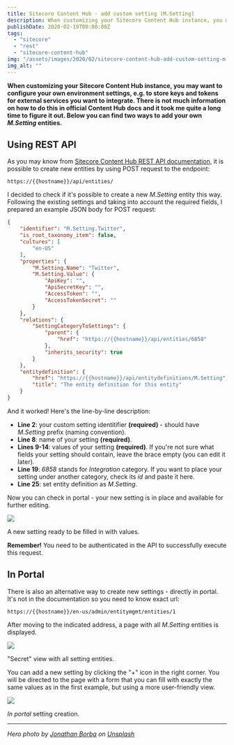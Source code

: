 ```yaml
---
title: Sitecore Content Hub - add custom setting (M.Setting)
description: When customizing your Sitecore Content Hub instance, you may want to configure your own environment settings, e.g. to store keys and tokens for external services you want to integrate. Here you can find two ways to add your own M.Setting entities.
publishDate: 2020-02-19T00:00:00Z
tags: 
  - "sitecore"
  - "rest"
  - "sitecore-content-hub"
img: "/assets/images/2020/02/sitecore-content-hub-add-custom-setting-m-setting/images/jonathan-borba-xrdueeg1tvi-unsplash.jpg"
img_alt: ""
---
```


**When customizing your Sitecore Content Hub instance, you may want to configure your own environment settings, e.g. to store keys and tokens for external services you want to integrate. There is not much information on how to do this in official Content Hub docs and it took me quite a long time to figure it out. Below you can find two ways to add your own _M.Setting_ entities.**

## Using REST API

As you may know from [Sitecore Content Hub REST API documentation](https://docs.stylelabs.com/content/integrations/rest-api/entities/create-entity.html), it is possible to create new entities by using POST request to the endpoint:

```
https://{{hostname}}/api/entities/
```

I decided to check if it's possible to create a new _M.Setting_ entity this way. Following the existing settings and taking into account the required fields, I prepared an example JSON body for POST request:

```json
{
    "identifier": "M.Setting.Twitter",
    "is_root_taxonomy_item": false,
    "cultures": [
        "en-US"
    ],
    "properties": {
        "M.Setting.Name": "Twitter",
        "M.Setting.Value": {
            "ApiKey": "",
            "ApiSecretKey": "",
            "AccessToken": "",
            "AccessTokenSecret": ""
        }
    },
    "relations": {
        "SettingCategoryToSettings": {
            "parent": {
                "href": "https://{{hostname}}/api/entities/6858"
            },
            "inherits_security": true
        }
    },
    "entitydefinition": {
        "href": "https://{{hostname}}/api/entitydefinitions/M.Setting",
        "title": "The entity definition for this entity"
    }
}
```

And it worked! Here's the line-by-line description:

- **Line 2**: your custom setting identitifier **(**required**)** - should have _M.Setting_ prefix (naming convention).
- **Line 8**: name of your setting **(required)**.
- **Lines 9-14**: values of your setting **(required)**. If you're not sure what fields your setting should contain, leave the brace empty (you can edit it later).
- **Line 19**: _6858_ stands for _Integration_ category. If you want to place your setting under another category, check its _id_ and paste it here.
- **Line 25**: set entity definition as _M.Setting_.

Now you can check in portal - your new setting is in place and available for further editing.

![](https://jakubwajs.files.wordpress.com/2020/02/image-2.png?w=918)

A new setting ready to be filled in with values.

**Remember!** You need to be authenticated in the API to successfully execute this request.

## In Portal

There is also an alternative way to create new settings - directly in portal. It's not in the documentation so you need to know exact url:

```
https://{{hostname}}/en-us/admin/entitymgmt/entities/1
```

After moving to the indicated address, a page with all _M.Setting_ entities is displayed.

![](https://jakubwajs.files.wordpress.com/2020/02/image.png?w=920)

"Secret" view with all setting entities.

You can add a new setting by clicking the "+" icon in the right corner. You will be directed to the page with a form that you can fill with exactly the same values as in the first example, but using a more user-friendly view.

![](https://jakubwajs.files.wordpress.com/2020/02/image-1.png?w=922)

_In portal_ setting creation.

* * *

_Hero photo by [Jonathan Borba](https://unsplash.com/@jonathanborba?utm_source=unsplash&utm_medium=referral&utm_content=creditCopyText) on [Unsplash](https://unsplash.com/?utm_source=unsplash&utm_medium=referral&utm_content=creditCopyText)_
